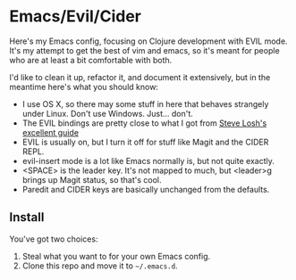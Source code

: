# Emacs/Evil/Cider

Here's my Emacs config, focusing on Clojure development with EVIL mode. It's my attempt to get the best of vim and emacs, so it's meant for people who are at least a bit comfortable with both.

I'd like to clean it up, refactor it, and document it extensively, but in the meantime here's what you should know:

* I use OS X, so there may some stuff in here that behaves strangely under Linux. Don't use Windows. Just... don't.
* The EVIL bindings are pretty close to what I got from [Steve Losh's excellent guide](http://stevelosh.com/blog/2010/09/coming-home-to-vim/)
* EVIL is usually on, but I turn it off for stuff like Magit and the CIDER REPL.
* evil-insert mode is a lot like Emacs normally is, but not quite exactly.
* \<SPACE\> is the leader key. It's not mapped to much, but \<leader\>g brings up Magit status, so that's cool.
* Paredit and CIDER keys are basically unchanged from the defaults.

## Install

You've got two choices:

1. Steal what you want to for your own Emacs config.
2. Clone this repo and move it to `~/.emacs.d`. 
